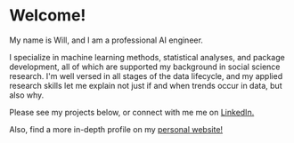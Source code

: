 # Welcome!

My name is Will, and I am a professional AI engineer.

I specialize in machine learning methods, statistical analyses, and package development, all of which are supported my background in social science research. I'm well versed in all stages of the data lifecycle, and my applied research skills let me explain not just if and when trends occur in data, but also why.

Please see my projects below, or connect with me me on [LinkedIn.](www.linkedin.com/in/william-de-melo-240a151a1)

Also, find a more in-depth profile on my [personal website!](https://willdemelo.github.io)
